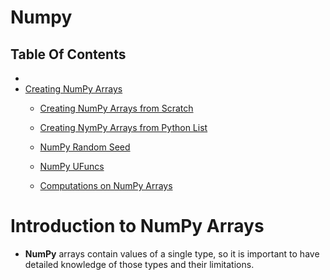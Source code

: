 # Numpy

## Table Of Contents
- []()
- [Creating NumPy Arrays]()
    - [Creating NumPy Arrays from Scratch](https://colab.research.google.com/drive/1Df0ZGCj1ly_YNoqwKhqk3GwyDXXymWRT#scrollTo=yDnTUiE-NwNt)

    - [Creating NymPy Arrays from Python List](https://colab.research.google.com/drive/1bWxGkQmUOtMWY2Q4ITihdHANaghJZoOn)

    - [NumPy Random Seed](https://colab.research.google.com/drive/1I50We2QvWfrL6BWx3ZUn9Hk5FqHE_1sL#scrollTo=Tb3uTEh_SB-5)

    - [NumPy UFuncs](https://colab.research.google.com/drive/16kl5epj__zuTrQxgkLFZZOuDKwqBdMbC#scrollTo=wUjwddnmVLLY)

    - [Computations on NumPy Arrays](https://colab.research.google.com/drive/1CmXkvuxIM9RUcU92Ztc4lNz0Zxj8jALs)

# Introduction to NumPy Arrays
* __NumPy__ arrays contain values of a single type, so it is important to have detailed knowledge of those types and their limitations.

